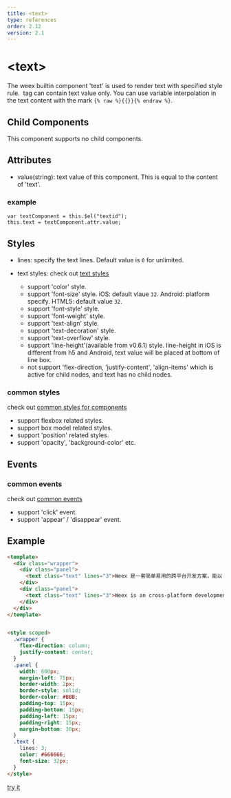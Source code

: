 ```yaml
---
title: <text>
type: references
order: 2.12
version: 2.1
---
```


# &lt;text&gt;

The weex builtin component 'text' is used to render text with specified style rule. <text> tag can contain text value only. You can use variable interpolation in the text content with the mark `{% raw %}{{}}{% endraw %}`.

## Child Components

This component supports no child components.

## Attributes

* value(string): text value of this component. This is equal to the content of 'text'. 

### example

```
var textComponent = this.$el("textid");
this.text = textComponent.attr.value;
```

## Styles

* lines: specify the text lines. Default value is `0` for unlimited.
* text styles: check out [text styles](../text-style.html)

  * support 'color' style.
  * support 'font-size' style. iOS: default vlaue `32`. Android: platform specify. HTML5: default value `32`.
  * support 'font-style' style.
  * support 'font-weight' style.
  * support 'text-align' style.
  * support 'text-decoration' style.
  * support 'text-overflow' style.
  * support 'line-height'(available from v0.6.1) style. line-height in iOS is different from h5 and Android, text value will be placed at bottom of line box.
  * not support 'flex-direction, 'justify-content', 'align-items' which is active for child nodes, and text has no child nodes.

### common styles
check out [common styles for components](../common-style.html)

* support flexbox related styles.
* support box model related styles.
* support 'position' related styles.
* support 'opacity', 'background-color' etc.

## Events

### common events
check out [common events](../common-event.html)

* support 'click' event.
* support 'appear' / 'disappear' event. 

## Example

```html
<template>
  <div class="wrapper">
    <div class="panel">
      <text class="text" lines="3">Weex 是一套简单易用的跨平台开发方案，能以 Web 的开发体验构建高性能、可扩展的原生应用。Vue 是一个轻量并且功能强大的渐进式前端框架。</text>
    </div>
    <div class="panel">
      <text class="text" lines="3">Weex is an cross-platform development solution that builds high-performance, scalable native applications with a Web development experience. Vue is a lightweight and powerful progressive front-end framework. </text>
    </div>
  </div>
</template>


<style scoped>
  .wrapper {
    flex-direction: column;
    justify-content: center;
  }
  .panel {
    width: 600px;
    margin-left: 75px;
    border-width: 2px;
    border-style: solid;
    border-color: #BBB;
    padding-top: 15px;
    padding-bottom: 15px;
    padding-left: 15px;
    padding-right: 15px;
    margin-bottom: 30px;
  }
  .text {
    lines: 3;
    color: #666666;
    font-size: 32px;
  }
</style>
```

[try it](../../examples/text.html)